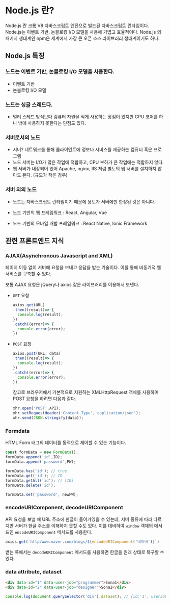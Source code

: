 # Node.js 란?

Node.js 란 크롬 V8 자바스크립트 엔진으로 빌드된 자바스크립트 런타임이다. Node.js는 이벤트 기반, 논블로킹 I/O 모델을 사용해 가볍고 효율적이다. Node.js 의 패키지 생태계인 npm은 세계에서 가장 큰 오픈 소스 라이브러리 생태계이기도 하다. 

## Node.js 특징

### 노드는 이벤트 기반, 논블로킹 I/O 모델을 사용한다.

- 이벤트 기반 
- 논블로킹 I/O 모델 

### 노드는 싱글 스레드다.

- 멀티 스레드 방식보다 컴퓨터 자원을 적게 사용하는 장점이 있지만 CPU 코어를 하나 밖에 사용하지 못한다는 단점도 있다. 

### 서버로서의 노드

- 서버? 네트워크를 통해 클라이언트에 정보나 서비스를 제공하는 컴퓨터 혹은 프로그램 
- 노드 서버는 I/O가 많은 작업에 적합하고, CPU 부하가 큰 작업에는 적합하지 않다. 
- 웹 서버가 내장되어 있어 Apache, nginx, IIS 처럼 별도의 웹 서버를 설치하지 않아도 된다. (규모가 작은 경우)

### 서버 외의 노드

- 노드는 자바스크립트 런타임이기 때문에 용도가 서버에만 한정된 것은 아니다. 

- 노드 기반의 웹 프레임워크 : React, Angular, Vue
- 노드 기반의 모바일 개발 프레임워크 : React Native, Ionic Framework



## 관련 프론트엔드 지식 

### AJAX(Asynchronous Javascript and XML)

페이지 이동 없이 서버에 요청을 보내고 응답을 받는 기술이다. 이를 통해 비동기적 웹 서비스를 구축할 수 있다. 

보통 AJAX 요청은 jQuery나 axios 같은 라이브러리를 이용해서 보낸다. 

- `GET` 요청

  ```js
  axios.get(URL)
  .then((result)=> {
    console.log(result);
  })
  .catch((error)=> {
    console.error(error);
  })
  ```

- `POST` 요청

  ```js
  axios.post(URL, data)
  .then((result)=> {
    console.log(result);
  })
  .catch((error)=> {
    console.error(error);
  })
  ```
  
  참고로 브라우저에서 기본적으로 지원하는 XMLHttpRequest 객체를 사용하여 POST 요청을 하려면 다음과 같다.
  
  ```js
  xhr.open('POST',API);
  xhr.setRequestHeader('Content-Type','application/json');
  xhr.send(JSON.stringify(data));
  ```
  

### Formdata

HTML Form 태그의 데이터를 동적으로 제어할 수 있는 기능이다.

```js
const formData = new FormData();
formData.append('id',ID);
formData.append('password',PW);

formData.has('id'); // true
formData.get('id'); // ID
formData.getAll('id'); // [ID]
formData.delete('id');

formData.set('password', newPW);
```

### encodeURIComponent, decodeURIComponent

API 요청을 보낼 때 URL 주소에 한글이 들어가있을 수 있는데, 서버 종류에 따라 다르지만 서버가 한글 주소를 이해하지 못할 수도 있다. 이를 대비하여 `window` 객체의 메서드인 `encodeURIComponent` 메서드를 사용한다.

```js
axios.get(`http/www.naver.com/blogs/${encodeURIComponent('네이버')}`) 
```

받는 쪽에서는 `decodeURIComponent` 메서드를 사용하면 한글을 원래 상태로 복구할 수 있다.

### data attribute, dataset

```html
<div data-id="1" data-user-job="programmer">Sona1</div>
<div data-id="2" data-user-job="designer">Sona2</div>
```

```js
console.log(document.querySelector('div').dataset); // {id:'1', userJob: 'programmer'}
```

